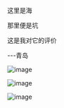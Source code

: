 这里是海

那里便是坑

这是我对它的评价

---青岛

![image](https://github.com/user-attachments/assets/bcd9cad1-7527-406c-ac65-b4ce7ca9343a)

![image](https://github.com/user-attachments/assets/9c81d237-daf4-4824-b026-91fbc784ac16)

![image](https://github.com/user-attachments/assets/639bba50-9cfa-401b-9fd0-f467ad58f3a7)
